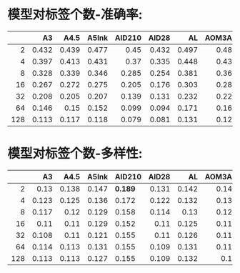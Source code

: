 # 模型对标签个数-准确率: 

<sub>

|     |    A3 |   A4.5 |   A5Ink |   AID210 |   AID28 |    AL |   AOM3A1 |   AOM3A2 |   APVC | BP10      |   BP9 |   CC20 | CCM75     |   CF2.0 |   CF2.2 |   CF2.5 | CF3.0    |   CM3 |   CM4 |   CMC2 |   CMWF2 |   CPM20 |   CYKM |   CYKMM |   CYM2 |   CYM3 |   CYN3 |   CYS |   CYnai3 |   DLM9 |   DS225 |   EB5 |   GM20 |   KJ21 |   KW50 |   KW60 |   KW70 |   KW80 |   MM11 |   MP4 |   PVC20 |   PW2 |   PW6 |    R7 | RRM       | RRM1.1    |   RS20 |   SF1.0 |   SM22F |   SMM10 |    YH |   novelai |   AIDXL52 |   AIDXL61 |   BPXL0.3.1 |   CFXL1.0 |   CFXL2.0 |   CFXL2.5 |   HXLB01 |   KXLB7 |   RXL2v12 |
|----:|------:|-------:|--------:|---------:|--------:|------:|---------:|---------:|-------:|:----------|------:|-------:|:----------|--------:|--------:|--------:|:---------|------:|------:|-------:|--------:|--------:|-------:|--------:|-------:|-------:|-------:|------:|---------:|-------:|--------:|------:|-------:|-------:|-------:|-------:|-------:|-------:|-------:|------:|--------:|------:|------:|------:|:----------|:----------|-------:|--------:|--------:|--------:|------:|----------:|----------:|----------:|------------:|----------:|----------:|----------:|---------:|--------:|----------:|
|   2 | 0.432 |  0.439 |   0.477 |    0.45  |   0.432 | 0.497 |    0.481 |    0.445 |  0.44  | **0.546** | 0.47  |  0.436 | 0.52      |   0.443 |   0.479 |   0.424 | **0.54** | 0.431 | 0.513 |  0.46  |   0.478 |   0.427 |  0.443 |   0.503 |  0.497 |  0.495 |  0.473 | 0.513 |    0.501 |  0.465 |   0.482 | 0.456 |  0.468 |  0.509 |  0.491 |  0.494 |  0.487 |  0.488 |  0.444 | 0.477 |   0.432 | 0.447 | 0.462 | 0.502 | 0.523     | **0.53**  |  0.465 |   0.527 |   0.497 |   0.496 | 0.462 |     0.454 |     0.517 |     0.527 |       0.407 |     0.411 |     0.38  |     0.447 |    0.362 |   0.494 |     0.485 |
|   4 | 0.397 |  0.413 |   0.431 |    0.37  |   0.335 | 0.448 |    0.439 |    0.414 |  0.389 | **0.484** | 0.426 |  0.391 | 0.472     |   0.396 |   0.439 |   0.384 | 0.482    | 0.393 | 0.465 |  0.421 |   0.434 |   0.372 |  0.4   |   0.452 |  0.445 |  0.452 |  0.43  | 0.461 |    0.436 |  0.403 |   0.425 | 0.424 |  0.423 |  0.452 |  0.434 |  0.441 |  0.454 |  0.446 |  0.413 | 0.421 |   0.378 | 0.39  | 0.408 | 0.448 | **0.487** | **0.49**  |  0.435 |   0.473 |   0.45  |   0.448 | 0.417 |     0.399 |     0.472 |     0.445 |       0.355 |     0.329 |     0.333 |     0.394 |    0.321 |   0.451 |     0.445 |
|   8 | 0.328 |  0.339 |   0.346 |    0.285 |   0.254 | 0.381 |    0.363 |    0.347 |  0.323 | **0.409** | 0.34  |  0.323 | 0.402     |   0.308 |   0.366 |   0.308 | 0.406    | 0.336 | 0.391 |  0.347 |   0.353 |   0.3   |  0.333 |   0.385 |  0.369 |  0.376 |  0.369 | 0.385 |    0.356 |  0.326 |   0.348 | 0.35  |  0.338 |  0.378 |  0.352 |  0.372 |  0.395 |  0.386 |  0.329 | 0.359 |   0.317 | 0.307 | 0.32  | 0.378 | **0.414** | **0.413** |  0.365 |   0.393 |   0.375 |   0.361 | 0.356 |     0.324 |     0.374 |     0.365 |       0.285 |     0.26  |     0.292 |     0.34  |    0.25  |   0.375 |     0.378 |
|  16 | 0.267 |  0.272 |   0.275 |    0.205 |   0.176 | 0.303 |    0.287 |    0.275 |  0.253 | **0.333** | 0.277 |  0.257 | **0.333** |   0.25  |   0.29  |   0.242 | 0.328    | 0.274 | 0.324 |  0.273 |   0.286 |   0.241 |  0.262 |   0.311 |  0.297 |  0.3   |  0.296 | 0.312 |    0.278 |  0.261 |   0.285 | 0.272 |  0.273 |  0.306 |  0.28  |  0.298 |  0.317 |  0.32  |  0.261 | 0.289 |   0.245 | 0.249 | 0.257 | 0.305 | **0.342** | **0.346** |  0.294 |   0.318 |   0.308 |   0.295 | 0.283 |     0.253 |     0.293 |     0.281 |       0.224 |     0.188 |     0.257 |     0.279 |    0.191 |   0.302 |     0.292 |
|  32 | 0.208 |  0.205 |   0.207 |    0.139 |   0.131 | 0.232 |    0.221 |    0.21  |  0.192 | **0.253** | 0.206 |  0.195 | 0.25      |   0.192 |   0.217 |   0.179 | 0.245    | 0.21  | 0.245 |  0.205 |   0.221 |   0.175 |  0.19  |   0.232 |  0.221 |  0.227 |  0.23  | 0.24  |    0.22  |  0.193 |   0.208 | 0.202 |  0.206 |  0.236 |  0.205 |  0.227 |  0.245 |  0.242 |  0.2   | 0.217 |   0.182 | 0.183 | 0.192 | 0.224 | **0.266** | **0.267** |  0.225 |   0.243 |   0.234 |   0.222 | 0.217 |     0.19  |     0.206 |     0.196 |       0.155 |     0.132 |     0.203 |     0.216 |    0.131 |   0.212 |     0.214 |
|  64 | 0.146 |  0.15  |   0.152 |    0.099 |   0.094 | 0.171 |    0.166 |    0.162 |  0.138 | 0.186     | 0.149 |  0.14  | **0.188** |   0.144 |   0.164 |   0.132 | 0.181    | 0.148 | 0.179 |  0.151 |   0.16  |   0.128 |  0.145 |   0.175 |  0.164 |  0.167 |  0.171 | 0.179 |    0.161 |  0.137 |   0.154 | 0.147 |  0.15  |  0.171 |  0.144 |  0.163 |  0.179 |  0.178 |  0.147 | 0.158 |   0.134 | 0.136 | 0.143 | 0.165 | **0.196** | **0.193** |  0.163 |   0.176 |   0.174 |   0.159 | 0.153 |     0.139 |     0.147 |     0.143 |       0.11  |     0.093 |     0.162 |     0.17  |    0.092 |   0.154 |     0.156 |
| 128 | 0.113 |  0.117 |   0.118 |    0.079 |   0.081 | 0.131 |    0.129 |    0.128 |  0.11  | **0.144** | 0.117 |  0.109 | 0.141     |   0.116 |   0.127 |   0.104 | 0.142    | 0.117 | 0.138 |  0.121 |   0.126 |   0.102 |  0.112 |   0.129 |  0.128 |  0.134 |  0.128 | 0.139 |    0.124 |  0.105 |   0.118 | 0.114 |  0.116 |  0.131 |  0.106 |  0.127 |  0.138 |  0.136 |  0.114 | 0.123 |   0.106 | 0.108 | 0.111 | 0.122 | **0.152** | **0.153** |  0.124 |   0.136 |   0.128 |   0.125 | 0.119 |     0.111 |     0.112 |     0.113 |       0.085 |     0.071 |     0.133 |     0.137 |    0.073 |   0.121 |     0.12  |

</sub>

# 模型对标签个数-多样性: 

<sub>

|     |    A3 |   A4.5 |   A5Ink | AID210    |   AID28 |    AL |   AOM3A1 |   AOM3A2 |   APVC |   BP10 |   BP9 |   CC20 |   CCM75 | CF2.0     |   CF2.2 |   CF2.5 |   CF3.0 |   CM3 |   CM4 |   CMC2 |   CMWF2 |   CPM20 |   CYKM |   CYKMM | CYM2      |   CYM3 |   CYN3 |   CYS |   CYnai3 |   DLM9 |   DS225 |   EB5 |   GM20 |   KJ21 |   KW50 |   KW60 | KW70      |   KW80 |   MM11 |   MP4 |   PVC20 |   PW2 |   PW6 |    R7 |   RRM |   RRM1.1 |   RS20 |   SF1.0 |   SM22F |   SMM10 |    YH | novelai   |   AIDXL52 |   AIDXL61 |   BPXL0.3.1 |   CFXL1.0 |   CFXL2.0 |   CFXL2.5 | HXLB01    |   KXLB7 |   RXL2v12 |
|----:|------:|-------:|--------:|:----------|--------:|------:|---------:|---------:|-------:|-------:|------:|-------:|--------:|:----------|--------:|--------:|--------:|------:|------:|-------:|--------:|--------:|-------:|--------:|:----------|-------:|-------:|------:|---------:|-------:|--------:|------:|-------:|-------:|-------:|-------:|:----------|-------:|-------:|------:|--------:|------:|------:|------:|------:|---------:|-------:|--------:|--------:|--------:|------:|:----------|----------:|----------:|------------:|----------:|----------:|----------:|:----------|--------:|----------:|
|   2 | 0.13  |  0.138 |   0.147 | **0.189** |   0.131 | 0.142 |    0.146 |    0.146 |  0.15  |  0.13  | 0.138 |  0.123 |   0.138 | **0.197** |   0.167 |   0.164 |   0.136 | 0.144 | 0.143 |  0.13  |   0.127 |   0.155 |  0.141 |   0.138 | 0.165     |  0.152 |  0.129 | 0.147 |    0.151 |  0.139 |   0.144 | 0.158 |  0.148 |  0.142 |  0.146 |  0.143 | 0.148     |  0.137 |  0.145 | 0.142 |   0.148 | 0.163 | 0.157 | 0.135 | 0.139 |    0.14  |  0.129 |   0.137 |   0.139 |   0.15  | 0.123 | 0.181     |     0.175 |     0.162 |       0.103 |     0.101 |     0.075 |     0.1   | **0.201** |   0.12  |     0.119 |
|   4 | 0.123 |  0.125 |   0.136 | 0.172     |   0.122 | 0.132 |    0.131 |    0.136 |  0.135 |  0.121 | 0.127 |  0.115 |   0.122 | **0.186** |   0.15  |   0.149 |   0.129 | 0.134 | 0.134 |  0.12  |   0.115 |   0.143 |  0.132 |   0.131 | 0.159     |  0.149 |  0.119 | 0.143 |    0.142 |  0.129 |   0.133 | 0.138 |  0.131 |  0.127 |  0.133 |  0.138 | 0.144     |  0.132 |  0.131 | 0.129 |   0.132 | 0.155 | 0.148 | 0.122 | 0.133 |    0.132 |  0.116 |   0.129 |   0.128 |   0.14  | 0.115 | **0.173** |     0.156 |     0.147 |       0.097 |     0.104 |     0.072 |     0.097 | **0.192** |   0.126 |     0.121 |
|   8 | 0.117 |  0.12  |   0.129 | 0.158     |   0.114 | 0.13  |    0.122 |    0.132 |  0.13  |  0.117 | 0.115 |  0.114 |   0.117 | **0.171** |   0.143 |   0.141 |   0.126 | 0.134 | 0.127 |  0.118 |   0.115 |   0.139 |  0.129 |   0.13  | 0.153     |  0.144 |  0.119 | 0.143 |    0.135 |  0.125 |   0.13  | 0.134 |  0.124 |  0.125 |  0.131 |  0.135 | 0.136     |  0.128 |  0.128 | 0.127 |   0.13  | 0.146 | 0.145 | 0.122 | 0.128 |    0.128 |  0.114 |   0.126 |   0.126 |   0.134 | 0.113 | **0.168** |     0.153 |     0.137 |       0.097 |     0.102 |     0.07  |     0.096 | **0.189** |   0.13  |     0.123 |
|  16 | 0.11  |  0.11  |   0.129 | 0.152     |   0.11  | 0.125 |    0.116 |    0.123 |  0.12  |  0.115 | 0.111 |  0.111 |   0.112 | **0.161** |   0.135 |   0.139 |   0.125 | 0.126 | 0.12  |  0.111 |   0.112 |   0.132 |  0.125 |   0.129 | 0.156     |  0.145 |  0.114 | 0.143 |    0.138 |  0.117 |   0.124 | 0.132 |  0.12  |  0.118 |  0.126 |  0.134 | 0.137     |  0.125 |  0.121 | 0.117 |   0.12  | 0.137 | 0.138 | 0.118 | 0.124 |    0.126 |  0.102 |   0.123 |   0.121 |   0.132 | 0.109 | **0.166** |     0.143 |     0.135 |       0.095 |     0.098 |     0.074 |     0.095 | **0.184** |   0.13  |     0.131 |
|  32 | 0.108 |  0.11  |   0.121 | 0.155     |   0.11  | 0.126 |    0.112 |    0.118 |  0.112 |  0.117 | 0.11  |  0.108 |   0.112 | 0.152     |   0.131 |   0.135 |   0.127 | 0.126 | 0.127 |  0.112 |   0.111 |   0.135 |  0.128 |   0.129 | **0.156** |  0.149 |  0.113 | 0.145 |    0.133 |  0.115 |   0.127 | 0.142 |  0.122 |  0.121 |  0.124 |  0.141 | 0.146     |  0.132 |  0.12  | 0.126 |   0.118 | 0.135 | 0.138 | 0.116 | 0.13  |    0.134 |  0.109 |   0.126 |   0.125 |   0.131 | 0.112 | **0.157** |     0.141 |     0.132 |       0.093 |     0.1   |     0.074 |     0.093 | **0.184** |   0.134 |     0.134 |
|  64 | 0.114 |  0.113 |   0.131 | 0.155     |   0.109 | 0.131 |    0.112 |    0.119 |  0.116 |  0.121 | 0.113 |  0.108 |   0.117 | 0.152     |   0.133 |   0.139 |   0.135 | 0.135 | 0.13  |  0.117 |   0.121 |   0.138 |  0.132 |   0.137 | **0.17**  |  0.161 |  0.122 | 0.154 |    0.135 |  0.117 |   0.138 | 0.15  |  0.124 |  0.124 |  0.123 |  0.15  | 0.151     |  0.145 |  0.127 | 0.128 |   0.121 | 0.137 | 0.148 | 0.123 | 0.142 |    0.141 |  0.117 |   0.14  |   0.13  |   0.142 | 0.12  | **0.162** |     0.151 |     0.138 |       0.099 |     0.107 |     0.075 |     0.101 | **0.189** |   0.141 |     0.139 |
| 128 | 0.113 |  0.113 |   0.127 | 0.155     |   0.109 | 0.132 |    0.11  |    0.114 |  0.112 |  0.125 | 0.112 |  0.107 |   0.119 | 0.15      |   0.133 |   0.141 |   0.142 | 0.133 | 0.137 |  0.117 |   0.123 |   0.139 |  0.141 |   0.145 | **0.164** |  0.161 |  0.124 | 0.159 |    0.134 |  0.116 |   0.138 | 0.158 |  0.121 |  0.125 |  0.117 |  0.154 | **0.162** |  0.148 |  0.126 | 0.13  |   0.121 | 0.139 | 0.144 | 0.129 | 0.143 |    0.145 |  0.124 |   0.143 |   0.129 |   0.139 | 0.122 | 0.156     |     0.148 |     0.129 |       0.098 |     0.108 |     0.075 |     0.099 | **0.189** |   0.135 |     0.14  |

</sub>

